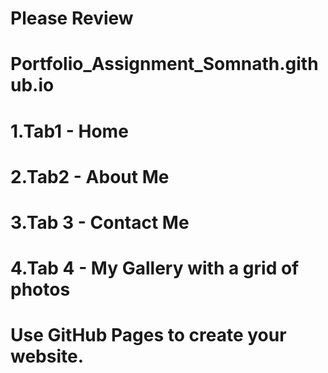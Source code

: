 # Please Review
# Portfolio_Assignment_Somnath.github.io

# 1.Tab1 - Home

# 2.Tab2 - About Me

# 3.Tab 3 - Contact Me

# 4.Tab 4 - My Gallery with a grid of photos

# Use GitHub Pages to create your website.
